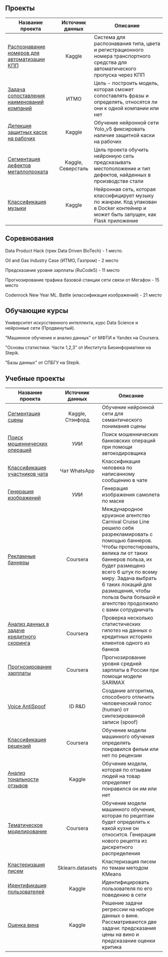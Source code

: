 ## Проекты

| Название проекта        | Источник данных           | Описание  |
| ------------- |:-------------:| -----|
| [Распознавание номеров для автоматизации КПП](https://github.com/vederko-p/plates_recognition)      | Kaggle | Система для распознавания типа, цвета и регистрационного номера транспортного средства для автоматического пропуска через КПП  |
| [Задача сопоставления наименований компаний](https://github.com/vederko-p/company_text_calssification)      | ИТМО | Цель - построить модель, которая сможет сопоставлять фразы и определять, относятся ли они к одной компании или нет  |
| [Детекция защитных касок на рабочих](https://github.com/petrov-pa/Safety_Helmet_Detection)      | Kaggle | Обучение нейронной сети Yolo_v5 фиксировать наличие защитной каски на рабочих |
| [Сегментация дефектов металлопроката](https://github.com/petrov-pa/Steel_Defect_Detection)      | Kaggle, Северсталь | Цель проекта обучить нейронную сеть предсказывать местоположение и тип дефектов, найденных в производстве стали |
| [Классификация музыки](https://github.com/petrov-pa/Music_Genre_Classification)      | Kaggle | Нейронная сеть, которая классифицирует музыку по жанрам. Код упакован в Docker контейнер и может быть запущен, как Flask приложение |

## Соревнования
Data Product Hack (трек Data Driven BioTech) - 1 место.

Oil and Gas Industry Case (ИТМО, Газпром) - 2 место

Предсказание уровня зарплаты (RuCode5)  - 11 место

Прогнозирование трафика базовой станции сети связи от Мегафон - 15 место

Codenrock New Year ML. Battle (классификация изображений) - 21 место

## Обучающие курсы

Университет искусственного интеллекта, курс Data Science и нейронные сети (Продвинутый). 

"Машинное обучение и анализ данных" от МФТИ и Yandex на Coursera.

"Основы статистики. Части 1,2,3" от Института Биоинформатики на Stepik.

"Базы данных" от СПБГУ на Stepik.

## Учебные проекты

| Название проекта        | Источник данных           | Описание  |
| ------------- |:-------------:| -----|
| [Сегментация сцены](https://github.com/petrov-pa/Study_projects/tree/main/Image%20segmentation)      | Kaggle, Стэнфорд | Обучение нейронной сети для семантического понимания сцены |
| [Поиск мошеннических операций](https://github.com/petrov-pa/Study_projects/tree/main/Autoencoder)      | УИИ | Поиск мошеннических банковских операций при помощи автокодировщика  |
| [Классификация участников чата](https://github.com/petrov-pa/Study_projects/tree/main/Chat%20classification)      | Чат WhatsApp | Классификация человека по написанному сообщению в чате  |
| [Генерация изображений](https://github.com/petrov-pa/Study_projects/tree/main/GAN)      | УИИ | Генерация изображения самолета по маске |
| [Рекламные баннеры](https://github.com/petrov-pa/Study_projects/tree/main/Advertising%20banners)      | Coursera | Международное круизное агентство Carnival Cruise Line решило себя разрекламировать с помощью баннеров. Чтобы протестировать, велика ли от таких баннеров польза, их будет размещено всего 6 штук по всему миру. Задача выбрать 6 таких локаций для размещения, чтобы польза была большой и агентство продолжило с вами сотрудничать |
| [Анализ данных в задаче кредитного скоринга](https://github.com/petrov-pa/Study_projects/tree/main/Credit%20scoring)      | Coursera | Проверка несколько статистических гипотез на данных о кредитных историях клиентов одного из банков |
| [Прогнозирование зарплаты](https://github.com/petrov-pa/Study_projects/tree/main/Forecasting%20salaries)      | Coursera | Прогнозирование уровня средней зарплаты в России при помощи модели SARIMAX |
| [Voice AntiSpoof](https://github.com/petrov-pa/Study_projects/tree/main/Human%20speech%20recognition)      | ID R&D | Cоздание алгоритма, способного отличить человеческий голос (human) от синтезированной записи (spoof) |
| [Классификация рецензий](https://github.com/petrov-pa/Study_projects/tree/main/IMDB%20classification)      | Coursera | Обучение модели машинного обучения определять понравился фильм или нет по рецензии |
| [Анализ тональности отзывов](https://github.com/petrov-pa/Study_projects/tree/main/Sentiment%20analysis)      | Kaggle | Обучение модели, которая по отзывам людей на товар определяет понравился он им или нет |
| [Тематическое моделирование](https://github.com/petrov-pa/Study_projects/tree/main/Topic%20Modeling)      | Coursera | Обучение модели машинного обучения, которая по рецептам будет определять к какой кухне он относится. Генерация нового рецепта из дискретного распределения |
| [Кластеризация писем](https://github.com/petrov-pa/Study_projects/tree/main/clustering%20texts)      | Sklearn.datasets | Кластеризация писем по темам методом KMeans|
| [Идентификация пользователей](https://github.com/petrov-pa/Study_projects/tree/main/User%20identification)      | Kaggle | Идентифицировать пользователя по его поведению в сети|
| [Оценка вина](https://github.com/petrov-pa/Wine-Reviews)      | Kaggle | Решение задачи регрессии на наборе данных о вине. Рассматриваются две задачи: предсказания цены на вино и предсказание оценки критика |
